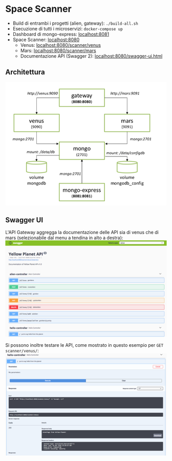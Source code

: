 # Space Scanner

- Build di entrambi i progetti (alien, gateway): `./build-all.sh`
- Esecuzione di tutti i microservizi: `docker-compose up`
- Dashboard di mongo-express: [localhost:8081]()
- Space Scanner: [localhost:8080]()
	- Venus: [localhost:8080/scanner/venus]()
	- Mars: [localhost:8080/scanner/mars]()
	- Documentazione API (Swagger 2): [localhost:8080/swagger-ui.html]()

## Architettura
![Architecture](doc/architecture.png)

## Swagger UI
L'API Gateway aggregga la documentazione delle API sia di venus che di mars (selezionabile dal menu a tendina in alto a destra):
![Swagger UI](./doc/swagger_ui.png)

Si possono inoltre testare le API, come mostrato in questo esempio per `GET scanner/venus/`:
![Swagger UI Query](./doc/swagger_ui_query.png)